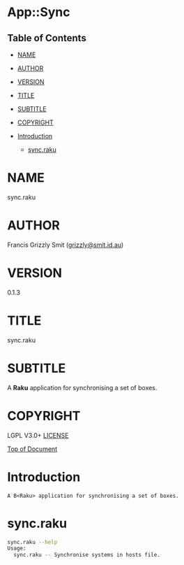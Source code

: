 App::Sync
=========

Table of Contents
-----------------

  * [NAME](#name)

  * [AUTHOR](#author)

  * [VERSION](#version)

  * [TITLE](#title)

  * [SUBTITLE](#subtitle)

  * [COPYRIGHT](#copyright)

  * [Introduction](#introduction)

    * [sync.raku](#syncraku)

NAME
====

sync.raku 

AUTHOR
======

Francis Grizzly Smit (grizzly@smit.id.au)

VERSION
=======

0.1.3

TITLE
=====

sync.raku

SUBTITLE
========

A **Raku** application for synchronising a set of boxes.

COPYRIGHT
=========

LGPL V3.0+ [LICENSE](https://github.com/grizzlysmit/backup/blob/main/LICENSE)

[Top of Document](#table-of-contents)

Introduction
============

    A B<Raku> application for synchronising a set of boxes.

sync.raku
=========

```bash
sync.raku --help
Usage:
  sync.raku -- Synchronise systems in hosts file.
```


